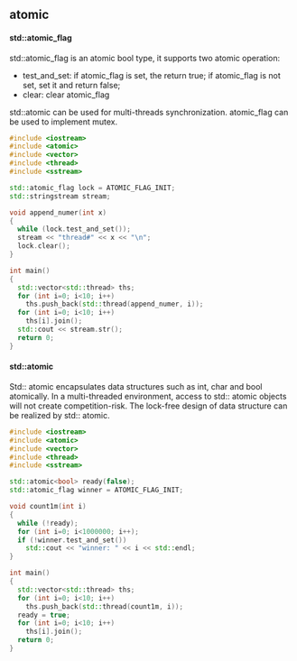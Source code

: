## atomic

#### std::atomic_flag

std::atomic_flag is an atomic bool type, it supports two atomic operation:

- test_and_set: if atomic_flag is set, the return true; if atomic_flag is not set, set it and return false;
- clear: clear atomic_flag 

std::atomic can be used for multi-threads synchronization. atomic_flag can be used to implement mutex.

```C++
#include <iostream>
#include <atomic>
#include <vector>
#include <thread>
#include <sstream>

std::atomic_flag lock = ATOMIC_FLAG_INIT;
std::stringstream stream;

void append_numer(int x)
{
  while (lock.test_and_set());
  stream << "thread#" << x << "\n";
  lock.clear();
}

int main()
{
  std::vector<std::thread> ths;
  for (int i=0; i<10; i++)
    ths.push_back(std::thread(append_numer, i));
  for (int i=0; i<10; i++)
    ths[i].join();
  std::cout << stream.str();
  return 0;
}
```

#### std::atomic

Std:: atomic encapsulates data structures such as int, char and bool atomically. In a multi-threaded environment, access to std:: atomic objects will not create competition-risk. The lock-free design of data structure can be realized by std:: atomic.

```C++
#include <iostream>
#include <atomic>
#include <vector>
#include <thread>
#include <sstream>

std::atomic<bool> ready(false);
std::atomic_flag winner = ATOMIC_FLAG_INIT;

void count1m(int i)
{
  while (!ready);
  for (int i=0; i<1000000; i++);
  if (!winner.test_and_set())
    std::cout << "winner: " << i << std::endl;
}

int main()
{
  std::vector<std::thread> ths;
  for (int i=0; i<10; i++)
    ths.push_back(std::thread(count1m, i));
  ready = true;
  for (int i=0; i<10; i++)
    ths[i].join();
  return 0;
}
```

